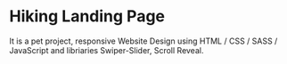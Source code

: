 # Hiking Landing Page
It is a pet project, responsive Website Design using HTML / CSS / SASS / JavaScript and libriaries Swiper-Slider, Scroll Reveal.


